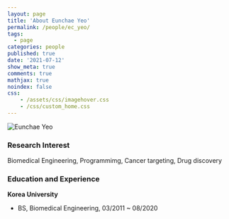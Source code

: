 ```yaml
---
layout: page
title: 'About Eunchae Yeo'
permalink: /people/ec_yeo/
tags:
  - page
categories: people
published: true
date: '2021-07-12'
show_meta: true
comments: true
mathjax: true
noindex: false
css: 
    - /assets/css/imagehover.css
    - /css/custom_home.css
---
```


<div class="row">
<div class="col"><div class="holder smooth">
    <img src="{{ site.url }}/assets/img/people/ec_yeo.jpeg" alt="Eunchae Yeo" />
</div></div>
</div>

### Research Interest
Biomedical Engineering, Programmimg, Cancer targeting, Drug discovery

### Education and Experience

**Korea University**
- BS, Biomedical Engineering, 03/2011 ~ 08/2020

